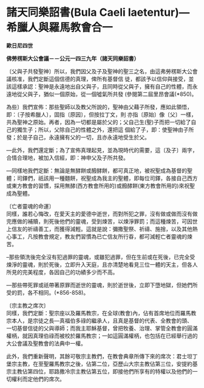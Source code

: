 # 諸天同樂詔書(Bula Caeli laetentur)—希臘人與羅馬教會合一


**歐日尼四世**

**佛勞楞斯大公會議－－公元一四三九年（諸天同樂詔書）**





〔父與子共發聖神〕所以，我們因父及子及聖神的聖三之名，由這弗勞楞斯大公會議核准，我們定斷這個信德的真理，俾所有基督信
徒，都該予以信仰與接受，並該這樣承認：聖神是永遠地出自父與子，且同時從父與子，擁有自己的性體，而永遠地從父與子，猶似一個原始，從一個噓氣所共發
(參閱第二屆里昂會議(*850)。

為些〕我們宣佈：那些聖師以及教父所說的，聖神由父藉子所發，應如此領悟，即：〔子按希臘人〕，固指〔原因〕，但按拉丁文，則
亦指〔原始〕像〔父〕一樣，共為聖神之原始。再者，因為一切都是屬於父的；父自己生(聖)子而把一切給了自己的獨生子；所以，父除自己的性體之外，還把這
個給了子，即：使聖神由子所發；於是子自己，永遠擁有父的一切，且亦永遠地受生於父。

—此外，我們還定斷；為了宣佈真理起見，並為現時代的需要，這〔及子〕兩字，合情合理地，被加入信經，即：神申父及子所共發。

—同樣地我們定斷：無論是無酵餅或醱酵餅，都可真正地，被祝聖成為基督的聖體；司鐸們，祇該用一種麵餅，祝聖成為我主的聖體，即每位司鐸，各接自己西方或東方教會的習慣，採用無酵(西方教會所用的)或醱酵餅(東方教會所用的)來祝聖成為聖體。

〔亡者靈魂的命運〕  
同樣，誰若心悔改，在愛天主的愛德中逝世，而對所犯之罪，沒有做或做而沒有做完應做的補贖，則死後他們的靈魂，受到煉苦，以煉淨罪罰；而這種煉苦，可因世
上信友的祈禱善工，而獲得減輕。這就是說：彌撒聖祭、祈禱、施捨，以及其他熱心事工，凡按教會規定，教友們習慣為已亡信友所行昋，都可減輕亡者靈魂的煉
苦。

–那些領洗後完全沒有犯過罪的靈魂，或雖犯過罪，但在生前或在死後，已完全受煉淨的靈魂，則於死後，立即升入天庭，且亦清楚地看見三位一體的天主，但各人所見的完美程度，各因自己的功績多少而不高。

—那些帶死罪或祇帶著原罪而逝世的靈魂，則於逝世後，立即下墮地獄，但她們所受的罰，各不相同。(*856-858)。

〔宗主教之席次〕  
同樣，我們定斷：聖宗座以及羅馬教宗，在全球(教會)內，佔有首席地位而羅馬教宗本人，是宗徒之長—真福伯多祿的繼承人，且真是基督的代表、全教會的頭、
一切基督信徒的父與導師；而我主耶穌基督，曾把牧養、治理、掌管全教會的圓滿權柄，就因真理伯祿而被校於羅馬教宗；一如這圓滿權柄，也包括在已經舉行過的
大公會議及聖教會的法典中一權。

此外，我們重新聲明，其餘可敬宗主教們，在教會典章所傳下來的席次：君士坦丁堡宗主教，在至聖羅馬教宗之後，佔第二位，亞歷山大宗主教佔第三位，安提約基宗主教佔第四位，耶路撒冷宗主教佔第五位，即接他們所享有的特權以及他們的一切權利而定他們的席次。

